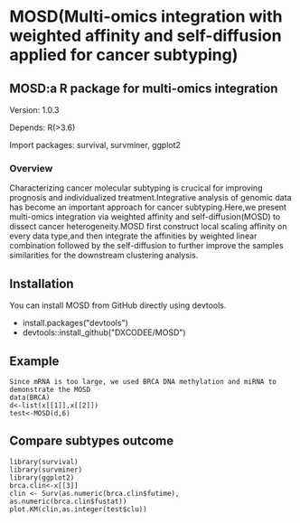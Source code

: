 # MOSD(Multi-omics integration with weighted affinity and self-diffusion  applied  for cancer subtyping)
## MOSD:a R package for multi-omics integration 

Version: 1.0.3

Depends: R(>3.6)

Import packages: survival, survminer, ggplot2

### Overview
Characterizing cancer molecular subtyping  is crucical for improving  prognosis and individualized treatment.Integrative analysis of genomic data has become an important approach for cancer subtyping.Here,we present multi-omics integration via weighted affinity and self-diffusion(MOSD) to dissect cancer heterogeneity.MOSD first construct local scaling affinity on every data type,and then integrate the affinities by weighted linear combination followed by the self-diffusion  to further improve the samples similarities for the downstream clustering analysis.
## Installation

You can install MOSD from GitHub directly using devtools.
- install.packages("devtools")
- devtools::install_github("DXCODEE/MOSD")

## Example
  ```    
  Since mRNA is too large, we used BRCA DNA methylation and miRNA to demonstrate the MOSD 
  data(BRCA)
  d<-list(x[[1]],x[[2]])
  test<-MOSD(d,6)
 ```
## Compare subtypes outcome

  ```
  library(survival)
  library(survminer)
  library(ggplot2)
  brca.clin<-x[[3]]
  clin <- Surv(as.numeric(brca.clin$futime), as.numeric(brca.clin$fustat))
  plot.KM(clin,as.integer(test$clu))

 ```

